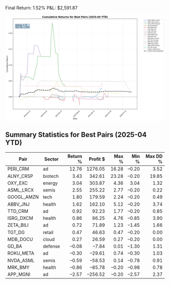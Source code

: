 Final Return: 1.52%
P&L: $2,591.87

![Cumulative Returns](returns.png)

## Summary Statistics for Best Pairs (2025-04 YTD)

| Pair       | Sector  | Return % | Profit $  | Max %  | Min %  | Max DD % |
|------------|---------|---------:|----------:|-------:|-------:|---------:|
| PERI_CRM   | ad      |    12.76 |   1276.05 |  16.28 |  –0.20 |     3.52 |
| ALNY_CRSP  | biotech |     3.43 |    342.61 |  23.28 |  –0.20 |    19.85 |
| OXY_EXC    | energy  |     3.04 |    303.87 |   4.36 |   3.04 |     1.32 |
| ASML_LRCX  | semis   |     2.55 |    255.22 |   2.77 |  –0.20 |     0.22 |
| GOOGL_AMZN | tech    |     1.80 |    179.59 |   2.24 |  –0.20 |     0.49 |
| ABBV_JNJ   | health  |     1.62 |    162.10 |   5.12 |  –0.20 |     3.74 |
| TTD_CRM    | ad      |     0.92 |     92.23 |   1.77 |  –0.20 |     0.85 |
| ISRG_DXCM  | health  |     0.86 |     86.25 |   4.76 |  –0.85 |     3.90 |
| ZETA_BILI  | ad      |     0.72 |     71.89 |   1.23 |  –1.45 |     1.66 |
| TGT_DG     | retail  |     0.47 |     46.63 |   0.47 |  –0.20 |     0.00 |
| MDB_DOCU   | cloud   |     0.27 |     26.59 |   0.27 |  –0.20 |     0.00 |
| GD_BA      | defense |    –0.08 |     –7.84 |   0.01 |  –1.30 |     1.31 |
| ROKU_META  | ad      |    –0.30 |    –29.61 |   0.74 |  –0.30 |     1.03 |
| NVDA_ASML  | semis   |    –0.59 |    –58.53 |   0.14 |  –0.78 |     0.91 |
| MRK_BMY    | health  |    –0.86 |    –85.78 |  –0.20 |  –0.98 |     0.78 |
| APP_MGNI   | ad      |    –2.57 |   –256.52 |  –0.20 |  –2.57 |     2.37 |
